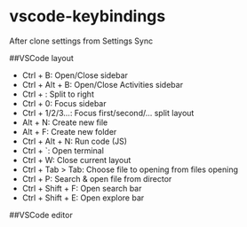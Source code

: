 # vscode-keybindings
After clone settings from Settings Sync

##VSCode layout
- Ctrl + B: Open/Close sidebar
- Ctrl + Alt + B: Open/Close Activities sidebar
- Ctrl + \: Split to right
- Ctrl + 0: Focus sidebar
- Ctrl + 1/2/3...: Focus first/second/... split layout
- Alt + N: Create new file
- Alt + F: Create new folder
- Ctrl + Alt + N: Run code (JS)
- Ctrl + `: Open terminal
- Ctrl + W: Close current layout
- Ctrl + Tab > Tab: Choose file to opening from files opening
- Ctrl + P: Search & open file from director
- Ctrl + Shift + F: Open search bar
- Ctrl + Shift + E: Open explore bar


##VSCode editor

